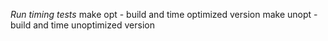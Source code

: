 *Run timing tests*
make opt   - build and time optimized version
make unopt - build and time unoptimized version

